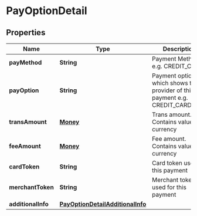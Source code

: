 

# PayOptionDetail


## Properties

| Name | Type | Description | Notes |
|------------ | ------------- | ------------- | -------------|
|**payMethod** | **String** | Payment Method, e.g. CREDIT_CARD |  |
|**payOption** | **String** | Payment option which shows the provider of this payment e.g. CREDIT_CARD_VISA |  |
|**transAmount** | [**Money**](Money.md) | Trans amount. Contains value and currency |  [optional] |
|**feeAmount** | [**Money**](Money.md) | Fee amount. Contains value and currency |  [optional] |
|**cardToken** | **String** | Card token used for this payment |  [optional] |
|**merchantToken** | **String** | Merchant token used for this payment |  [optional] |
|**additionalInfo** | [**PayOptionDetailAdditionalInfo**](PayOptionDetailAdditionalInfo.md) |  |  [optional] |




